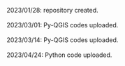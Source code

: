 2023/01/28: repository created.</br></br>
2023/03/01: Py-QGIS codes uploaded.</br></br>
2023/03/14: Py-QGIS codes uploaded.</br></br>
2023/04/24: Python code uploaded.
